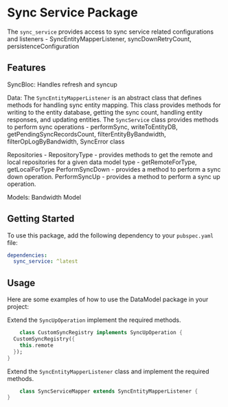 # Sync Service Package

The `sync_service` provides access to sync service related configurations and listeners -
SyncEntityMapperListener, syncDownRetryCount, persistenceConfiguration

## Features

SyncBloc: Handles refresh and syncup

Data:
The `SyncEntityMapperListener` is an abstract class that defines methods for handling sync entity
mapping. This class provides methods for writing to the entity database, getting the sync count,
handling entity responses, and updating entities.
The `SyncService` class provides methods to perform sync operations - performSync, writeToEntityDB,
getPendingSyncRecordsCount, filterEntityByBandwidth, filterOpLogByBandwidth, SyncError class

Repositories -
RepositoryType - provides methods to get the remote and local repositories for a given data model
type - getRemoteForType, getLocalForType
PerformSyncDown - provides a method to perform a sync down operation.
PerformSyncUp - provides a method to perform a sync up operation.

Models: Bandwidth Model

## Getting Started

To use this package, add the following dependency to your `pubspec.yaml` file:

```yaml
dependencies:
  sync_service: ^latest
```

## Usage

Here are some examples of how to use the DataModel package in your project:

Extend the `SyncUpOperation` implement the required methods.

```dart
    class CustomSyncRegistry implements SyncUpOperation {
  CustomSyncRegistry({
    this.remote
  });
}
```

Extend the `SyncEntityMapperListener` class and implement the required methods.

```dart
    class SyncServiceMapper extends SyncEntityMapperListener {
}
```